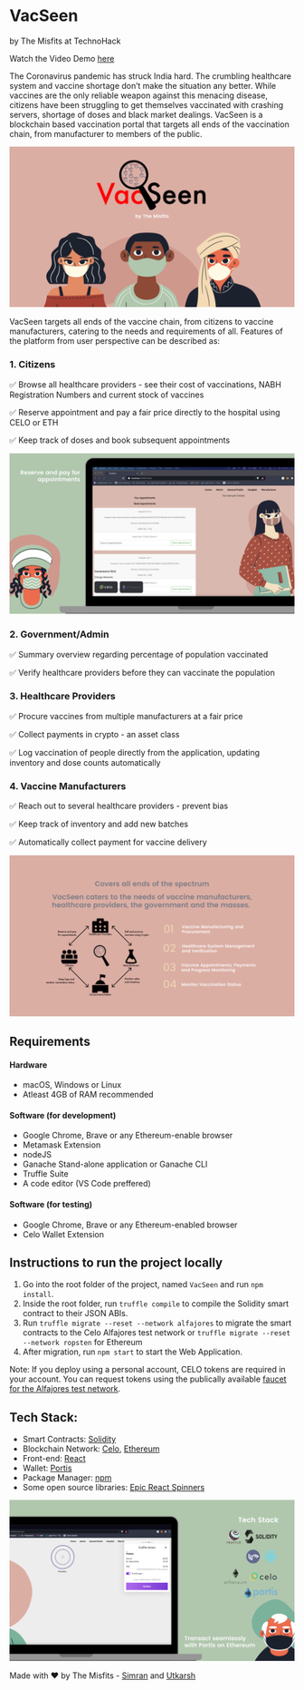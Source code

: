 # VacSeen
by The Misfits at TechnoHack

Watch the Video Demo [here](https://youtu.be/3RrIVY0Q_1Q)

The Coronavirus pandemic has struck India hard. The crumbling healthcare system and vaccine shortage don’t make the situation any better. While vaccines are the only reliable weapon against this menacing disease, citizens have been struggling to get themselves vaccinated with crashing servers, shortage of doses and black market dealings. VacSeen is a blockchain based vaccination portal that targets all ends of the vaccination chain, from manufacturer to members of the public.

![App Screenshots](https://github.com/skhiearth/VacSeen/blob/main/UI%20Elements/Screenshots/Cover.png?raw=true)

VacSeen targets all ends of the vaccine chain, from citizens to vaccine manufacturers, catering to the needs and requirements of all. Features of the platform from user perspective can be described as:

### 1. Citizens

✅ Browse all healthcare providers - see their cost of vaccinations, NABH Registration Numbers and current stock of vaccines

✅ Reserve appointment and pay a fair price directly to the hospital using CELO or ETH

✅ Keep track of doses and book subsequent appointments

![App Screenshots](https://github.com/skhiearth/VacSeen/blob/main/UI%20Elements/Screenshots/Reserve%20and%20pay.png?raw=true)

### 2. Government/Admin

✅ Summary overview regarding percentage of population vaccinated

✅ Verify healthcare providers before they can vaccinate the population

### 3. Healthcare Providers

✅ Procure vaccines from multiple manufacturers at a fair price

✅ Collect payments in crypto - an asset class

✅ Log vaccination of people directly from the application, updating inventory and dose counts automatically

### 4. Vaccine Manufacturers 

✅ Reach out to several healthcare providers - prevent bias

✅ Keep track of inventory and add new batches

✅ Automatically collect payment for vaccine delivery

![App Screenshots](https://github.com/skhiearth/VacSeen/blob/main/UI%20Elements/Screenshots/Textual.png?raw=true)

## Requirements

#### Hardware

* macOS, Windows or Linux
* Atleast 4GB of RAM recommended 

#### Software (for development)

* Google Chrome, Brave or any Ethereum-enable browser
* Metamask Extension
* nodeJS
* Ganache Stand-alone application or Ganache CLI
* Truffle Suite
* A code editor (VS Code preffered)

#### Software (for testing)

* Google Chrome, Brave or any Ethereum-enabled browser
* Celo Wallet Extension

## Instructions to run the project locally 
1. Go into the root folder of the project, named `VacSeen` and run `npm install`.
2. Inside the root folder, run `truffle compile` to compile the Solidity smart contract to their JSON ABIs.
3. Run `truffle migrate --reset --network alfajores` to migrate the smart contracts to the Celo Alfajores test network or `truffle migrate --reset --network ropsten` for Ethereum
4. After migration, run `npm start` to start the Web Application.

Note: If you deploy using a personal account, CELO tokens are required in your account. You can request tokens using the publically available [faucet for the Alfajores test network](https://celo.org/developers/faucet).

## Tech Stack:
* Smart Contracts: [Solidity](https://solidity.readthedocs.io/en/v0.7.3/)
* Blockchain Network: [Celo](https://celo.org/), [Ethereum](https://ethereum.org/en/)
* Front-end: [React](https://reactjs.org/)
* Wallet: [Portis](https://www.portis.io/)
* Package Manager: [npm](https://www.npmjs.com/)
* Some open source libraries: [Epic React Spinners](https://github.com/bondz/react-epic-spinners)

![App Screenshots](https://github.com/skhiearth/VacSeen/blob/main/UI%20Elements/Screenshots/Tech%20Stack.png?raw=true)

Made with ❤️ by The Misfits - [Simran](https://simmsss.github.io/) and [Utkarsh](https://skhiearth.github.io/)
